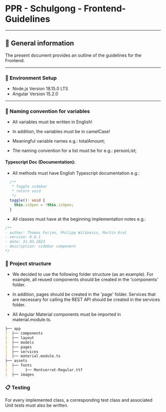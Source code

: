 # PPR - Schulgong - Frontend-Guidelines 

<hr>

## :pushpin: General information

The present document provides an outline of the guidelines for the Frontend.

<hr>

### :wrench: Environment Setup

- Node.js Version 18.15.0 LTS
- Angular Version 15.2.0

<hr>

### :book: Naming convention for variables

- All variables must be written in English!

- In addition, the variables must be in camelCase!

- Meaningful variable names e.g.: totalAmount;

- The naming convention for a list must be for e.g.: personList;

#### Typescript Doc (Documentation):

- All methods must have English Typescript documentation e.g.:

```ts
  /**
   * Toggle sidebar
   * return void
   */
  toggle(): void {
    this.isOpen = !this.isOpen;
  }
```

- All classes must have at the beginning implementation notes e.g.:

```ts
/** 
- author: Thomas Forjan, Philipp Wildzeiss, Martin Kral
- version: 0.0.1
- date: 31.03.2023
- description: sidebar component
*/
```

### :file_folder: Project structure

- We decided to use the following folder structure (as an example). For example, all reused components should be created in the 'components' folder.
- In addition, pages should be created in the 'page' folder.
Services that are necessary for calling the REST API should be created in the services folder.

- All Angular Material components must be imported in material.module.ts.

```md
├── app
|  ├── components
|  ├── layout
|  ├── models
|  ├── pages
|  ├── services
|  ├── material.module.ts
├── assets
|  ├── fonts
|  |     ├── Montserrat-Regular.ttf
|  ├── images
```

### :clipboard: Testing

For every implemented class, a corresponding test class and associated Unit tests must also be written.
